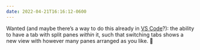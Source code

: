 ```yaml
---
date: 2022-04-21T16:16:12-0600
---
```


Wanted (and maybe there’s a way to do this already in [VS Code][vsc]?): the ability to have a tab with split panes *within* it, such that switching tabs shows a new view with however many panes arranged as you like. 🤔

[vsc]: https://code.visualstudio.com